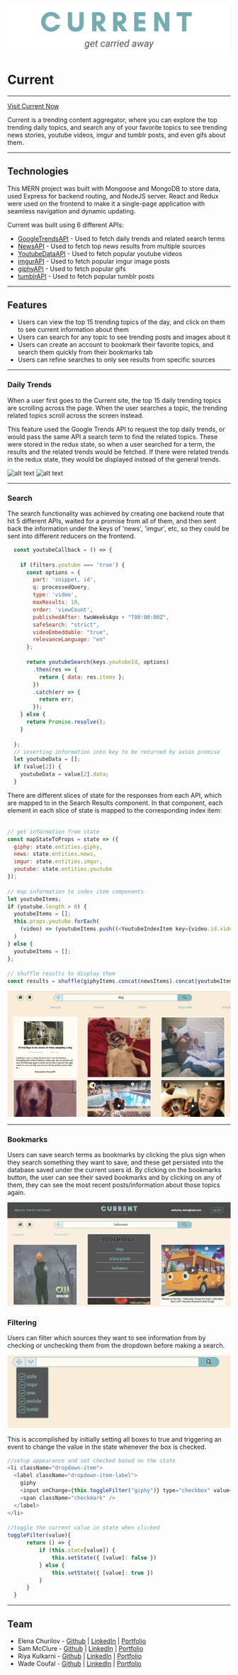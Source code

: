![alt text](https://github.com/echurilov/current/blob/master/logo.png)
# Current
---

[Visit Current Now](https://whats-current.herokuapp.com)

Current is a trending content aggregator, where you can explore the top trending daily topics, and search any of your favorite topics to see trending news stories, youtube videos, imgur and tumblr posts, and even gifs about them.

___

## Technologies

This MERN project was built with Mongoose and MongoDB to store data, used Express for backend routing, and NodeJS server. React and Redux were used on the frontend to make it a single-page application with seamless navigation and dynamic updating.

Current was built using 6 different APIs:

* [GoogleTrendsAPI](https://www.npmjs.com/package/google-trends-api) - Used to fetch daily trends and related search terms
* [NewsAPI](https://newsapi.org/) - Used to fetch top news results from multiple sources
* [YoutubeDataAPI](https://developers.google.com/youtube/v3/) - Used to fetch popular youtube videos
* [imgurAPI](https://api.imgur.com/) - Used to fetch popular imgur image posts
* [giphyAPI](https://developers.giphy.com/) - Used to fetch popular gifs
* [tumblrAPI](https://www.tumblr.com/docs/en/api/v2) - Used to fetch popular tumblr posts

---

## Features

- Users can view the top 15 trending topics of the day, and click on them to see current information about them
- Users can search for any topic to see trending posts and images about it
- Users can create an account to bookmark their favorite topics, and search them quickly from their bookmarks tab
- Users can refine searches to only see results from specific sources

---

### Daily Trends

When a user first goes to the Current site, the top 15 daily trending topics are scrolling across the page. When the user searches a topic, the trending related topics scroll across the screen instead.

This feature used the Google Trends API to request the top daily trends, or would pass the same API a search term to find the related topics. These were stored in the redux state, so when a user searched for a term, the results and the related trends would be fetched. If there were related trends in the redux state, they would be displayed instead of the general trends.

![alt text](http://g.recordit.co/RRZDoAJCo3.gif)
![alt text](http://g.recordit.co/tv2Fo7R9SL.gif)

---

### Search 

The search functionality was achieved by creating one backend route that hit 5 different APIs, waited for a promise from all of them, and then sent back the information under the keys of 'news', 'imgur', etc, so they could be sent into different reducers on the frontend. 

``` javascript
  const youtubeCallback = () => {

    if (filters.youtube === 'true') {
      const options = {
        part: 'snippet, id',
        q: processedQuery,
        type: 'video',
        maxResults: 10,
        order: 'viewCount',
        publishedAfter: twoWeeksAgo + "T00:00:00Z",
        safeSearch: "strict",
        videoEmbeddable: "true",
        relevanceLanguage: "en"
      };

      return youtubeSearch(keys.youtubeId, options)
        .then(res => {
          return { data: res.items };
        })
        .catch(err => {
          return err;
        });
    } else {
      return Promise.resolve();
    }
    
  };
  // inserting information into key to be returned by axios promise
  let youtubeData = [];
  if (value[2]) {
    youtubeData = value[2].data;
  }
```

There are different slices of state for the responses from each API, which are mapped to in the Search Results component. In that component, each element in each slice of state is mapped to the corresponding index item:

``` javascript

// get information from state
const mapStateToProps = state => ({
  giphy: state.entities.giphy,
  news: state.entities.news,
  imgur: state.entities.imgur,
  youtube: state.entities.youtube
});

// map information to index item components
let youtubeItems;
if (youtube.length > 0) {
  youtubeItems = [];
  this.props.youtube.forEach(
    (video) => (youtubeItems.push((<YoutubeIndexItem key={video.id.videoId} video={video} />)))
  )
} else {
  youtubeItems = [];
};
    
// shuffle results to display them
const results = shuffle(giphyItems.concat(newsItems).concat(youtubeItems).concat(imgurItems));

```

![alt text](https://github.com/echurilov/current/blob/master/random-search-results.png)

--- 

### Bookmarks

Users can save search terms as bookmarks by clicking the plus sign when they search something they want to save, and these get persisted into the database saved under the current users id. By clicking on the bookmarks button, the user can see their saved bookmarks and by clicking on any of them, they can see the most recent posts/information about those topics again. 

![alt text](https://github.com/echurilov/current/blob/master/bookmarks.png)

### Filtering

Users can filter which sources they want to see information from by checking or unchecking them from the dropdown before making a search. 

![alt text](filter_dropdown.png)

This is accomplished by initially setting all boxes to true and triggering an event to change the value in the state whenever the box is checked.

```js
//setup appearance and set checked based on the state
<li className="dropdown-item">
  <label className="dropdown-item-label">
    giphy
    <input onChange={this.toggleFilter("giphy")} type="checkbox" value="giphy" checked={this.state.giphy ? true : ""} />
    <span className="checkmark" />
  </label>
</li>

//toggle the current value in state when clicked
toggleFilter(value){
      return () => {
          if (this.state[value]) {
              this.setState({ [value]: false })
          } else {
              this.setState({ [value]: true })
          }
      }   
  }
```

----

## Team 

  * Elena Churilov - [Github](https://github.com/echurilov) | [LinkedIn](https://www.linkedin.com/in/elenachurilov/) | [Portfolio](http://elena-churilov.com/)
  * Sam McClure - [Github](https://github.com/sam-mcclure) | [LinkedIn](https://www.linkedin.com/in/sam-mcclure-developer/) | [Portfolio](https://www.sam-mcclure.com/)
  * Riya Kulkarni - [Github](https://github.com/amanpriya-k) | [LinkedIn](https://www.linkedin.com/in/amanpriyakulkarni/) | [Portfolio](https://helloriya.com/)
  * Wade Coufal - [Github](https://github.com/wadecoufal) | [LinkedIn](https://www.linkedin.com/in/wade-coufal/) | [Portfolio](https://www.wadecoufal.com/)


